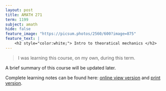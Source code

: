 ```yaml
---
layout: post
title: AMATH 271
term: 1199
subject: amath
hide: false
feature_image: "https://picsum.photos/2560/600?image=875"
feature_text: |
    <h2 style="color:white;"> Intro to theoratical mechanics </h2>
---
```


 > I was learning this course, on my own, during this term.

A brief summary of this course will be updated later.

Complete learning notes can be found here: [online view version](/pdfs/1199/am271_view.pdf) and [print version](/pdfs/1199/am271_print.pdf).
